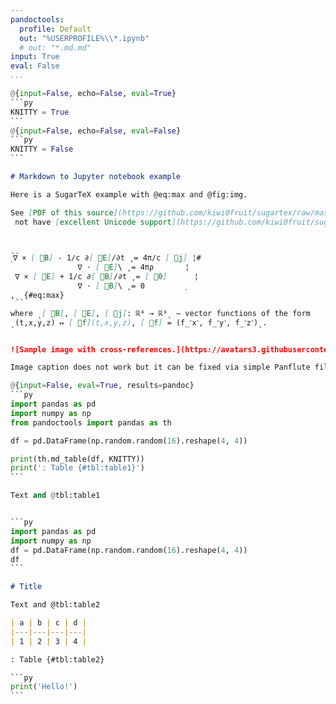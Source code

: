 ```yaml
---
pandoctools:
  profile: Default
  out: "%USERPROFILE%\\*.ipynb"
  # out: "*.md.md"
input: True
eval: False
...
```

`````py
@{input=False, echo=False, eval=True}
```py
KNITTY = True
```
@{input=False, echo=False, eval=False}
```py
KNITTY = False
```
`````

```md
# Markdown to Jupyter notebook example

Here is a SugarTeX example with @eq:max and @fig:img.

See [PDF of this source](https://github.com/kiwi0fruit/sugartex/raw/master/sugartex.pdf) if you do
 not have [excellent Unicode support](https://github.com/kiwi0fruit/sugartex#atom-editor-with-full-unicode-support).


ˎˎ
˱∇ × [ ⃗B] - 1∕c ∂[ ⃗E]∕∂t ˳= 4π∕c [ ⃗j] ¦#
               ∇ ⋅ [ ⃗E]\ ˳= 4πρ       ¦
 ∇ × [ ⃗E] + 1∕c ∂[ ⃗B]∕∂t ˳= [ ⃗0]      ¦
               ∇ ⋅ [ ⃗B]\ ˳= 0         ˲
,ˎˎ{#eq:max}

where ˎ[ ⃗B], [ ⃗E], [ ⃗j]: ℝ⁴ → ℝ³ˎ – vector functions of the form
ˎ(t,x,y,z) ↦ [ ⃗f](t,x,y,z), [ ⃗f] = (f_˹x˺, f_˹y˺, f_˹z˺)ˎ.


![Sample image with cross-references.](https://avatars3.githubusercontent.com/u/19735117?s=460&v=4){#fig:img}

Image caption does not work but it can be fixed via simple Panflute filter. Or it can be considered Pandoc bug.
```

`````py
@{input=False, eval=True, results=pandoc}
```py
import pandas as pd
import numpy as np
from pandoctools import pandas as th

df = pd.DataFrame(np.random.random(16).reshape(4, 4))

print(th.md_table(df, KNITTY))
print(': Table {#tbl:table1}')
```

Text and @tbl:table1


```py
import pandas as pd
import numpy as np
df = pd.DataFrame(np.random.random(16).reshape(4, 4))
df
```
`````

```md
# Title

Text and @tbl:table2

| a | b | c | d |
|---|---|---|---|
| 1 | 2 | 3 | 4 |

: Table {#tbl:table2}
```

`````py
```py
print('Hello!')
```
`````
